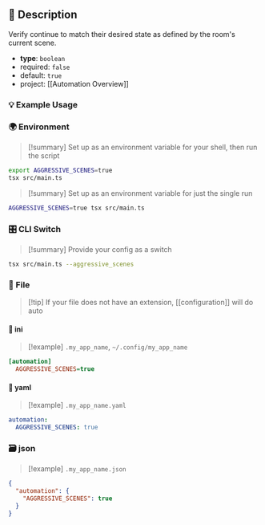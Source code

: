 ## 📜 Description

Verify continue to match their desired state as defined by the room's current scene.

- **type**: `boolean`
- required: `false`
- default: `true`
- project: [[Automation Overview]]

### 💡 Example Usage

### 🌍 Environment

> [!summary] Set up as an environment variable for your shell, then run the script
```bash
export AGGRESSIVE_SCENES=true
tsx src/main.ts
```
> [!summary] Set up as an environment variable for just the single run

```bash
AGGRESSIVE_SCENES=true tsx src/main.ts
```
### 🎛️ CLI Switch

> [!summary] Provide your config as a switch
```bash
tsx src/main.ts --aggressive_scenes
```
### 📁 File
> [!tip] If your file does not have an extension, [[configuration]] will do auto
#### 📘 ini

> [!example] 
> `.my_app_name`, `~/.config/my_app_name`

```ini
[automation]
  AGGRESSIVE_SCENES=true
```
#### 📄 yaml

> [!example]
> `.my_app_name.yaml`

```yaml
automation:
  AGGRESSIVE_SCENES: true
```
### 🗃️ json

> [!example]
> `.my_app_name.json`

```json
{
  "automation": {
    "AGGRESSIVE_SCENES": true
  }
}
```